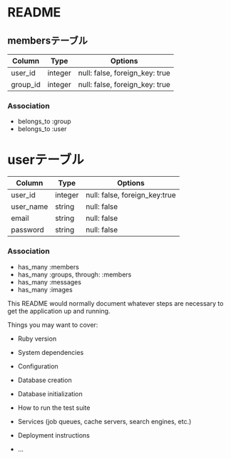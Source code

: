 # README
## membersテーブル

|Column|Type|Options|
|------|----|-------|
|user_id|integer|null: false, foreign_key: true|
|group_id|integer|null: false, foreign_key: true|

### Association
- belongs_to :group
- belongs_to :user


# userテーブル

|Column|Type|Options|
|------|----|-------|
|user_id|integer|null: false, foreign_key:true|
|user_name|string|null: false|
|email|string|null: false|
|password|string|null: false|

### Association
- has_many :members
- has_many :groups, through: :members
- has_many :messages
- has_many :images



This README would normally document whatever steps are necessary to get the
application up and running.

Things you may want to cover:

* Ruby version

* System dependencies

* Configuration

* Database creation

* Database initialization

* How to run the test suite

* Services (job queues, cache servers, search engines, etc.)

* Deployment instructions

* ...